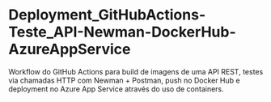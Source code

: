 # Deployment_GitHubActions-Teste_API-Newman-DockerHub-AzureAppService
Workflow do GitHub Actions para build de imagens de uma API REST, testes via chamadas HTTP com Newman + Postman, push no Docker Hub e deployment no Azure App Service através do uso de containers.
